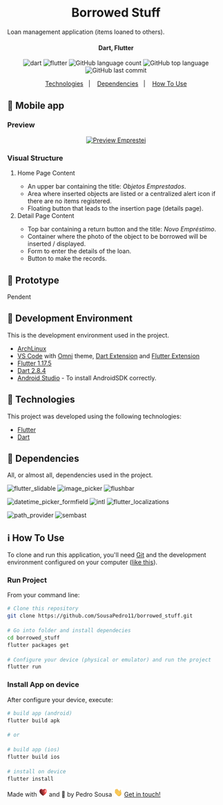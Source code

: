 <h1 align="center">
    Borrowed Stuff
</h1>

Loan management application (items loaned to others).

<h4 align="center">
    Dart, Flutter
</h4>

<p align="center">
    <img alt="dart" src="https://img.shields.io/badge/dart-2.8.4-red" />
    <img alt="flutter" src="https://img.shields.io/badge/flutter-1.17.5-brightgreen" />
    <img alt="GitHub language count"
        src="https://img.shields.io/github/languages/count/sousapedro11/borrowed_stuff" />
    <img alt="GitHub top language" src="https://img.shields.io/github/languages/top/sousapedro11/borrowed_stuff" />
    <!-- <a target="_blank" href="https://wakatime.com/@saousapedro11/projects/wemoihugzf?start=2020-06-01&end=2020-06-07">
    </a> -->
    <img alt="GitHub last commit" src="https://img.shields.io/github/last-commit/sousapedro11/borrowed_stuff" />
</p>

<p align="center">
    <a href="#rocket-technologies">Technologies</a>&nbsp;&nbsp;&nbsp;|&nbsp;&nbsp;&nbsp;
    <a href="#bookmark_tabs-dependencies">Dependencies</a>&nbsp;&nbsp;&nbsp;|&nbsp;&nbsp;&nbsp;
    <a href="#information_source-how-to-use">How To Use</a>
</p>

## :iphone: Mobile app

### Preview

<p align="center">
    <a href="https://www.youtube.com/watch?v=6me0-K_5b2I">
      <img alt="Preview Emprestei" src="https://img.youtube.com/vi/6me0-K_5b2I/hqdefault.jpg">
    </a>
</p>

### Visual Structure

<ol>
    <li>Home Page Content</li>
    <ul>
        <li>
            An upper bar containing the title: <em>Objetos Emprestados</em>.
        </li>
        <li>
            Area where inserted objects are listed or a centralized alert icon if there are no items registered.
        </li>
        <li>
            Floating button that leads to the insertion page (details page).
        </li>
    </ul>
    <li>Detail Page Content</li>
    <ul>
        <li>
            Top bar containing a return button and the title: <em>Novo Empréstimo</em>.
        </li>
        <li>
            Container where the photo of the object to be borrowed will be inserted / displayed.
        </li>
        <li>
            Form to enter the details of the loan.
        </li>
        <li>
            Button to make the records.
        </li>
    </ul>
</ol>

## :trident: Prototype

Pendent

## :wrench: Development Environment

This is the development environment used in the project.

- [ArchLinux](https://www.archlinux.org/)
- [VS Code][vc] with [Omni][omni] theme, [Dart Extension][dart_plugin] and [Flutter Extension][flutter_plugin]
- [Flutter 1.17.5][flutter]
- [Dart 2.8.4][dart]
- [Android Studio][studio] - To install AndroidSDK correctly.

## :rocket: Technologies

This project was developed using the
following technologies:

- [Flutter][flutter_documentation]
- [Dart][dart_documentation]

## :bookmark_tabs: Dependencies

All, or almost all, dependencies used in the project.

![flutter_slidable](https://img.shields.io/badge/flutter_slidable-0.5.5-red)
![image_picker](https://img.shields.io/badge/image_picker-0.6.7+4-red)
![flushbar](https://img.shields.io/badge/flushbar-1.10.4-red)

<!-- Data e internacionalizacao -->

![datetime_picker_formfield](https://img.shields.io/badge/datetime_picker_formfield-1.0.0-red)
![intl](https://img.shields.io/badge/intl-0.16.1-red)
![flutter_localizations](https://img.shields.io/badge/flutter_localizations-0.0.0-red)

<!-- Banco de dados (producao) -->

![path_provider](https://img.shields.io/badge/path_provider-1.6.11-red)
![sembast](https://img.shields.io/badge/sembast-2.4.7+4-red)

## :information_source: How To Use

To clone and run this application, you'll need [Git](https://git-scm.com) and the development environment configured on your computer ([like this](https://flutter.dev/docs/get-started/install)).

### Run Project

From your command line:

```bash
# Clone this repository
git clone https://github.com/SousaPedro11/borrowed_stuff.git

# Go into folder and install dependecies
cd borrowed_stuff
flutter packages get

# Configure your device (physical or emulator) and run the project
flutter run
```

### Install App on device

After configure your device, execute:

```bash
# build app (android)
flutter build apk

# or

# build app (ios)
flutter build ios

# install on device
flutter install
```

Made with <img style="margin: 0 auto"
    src="https://github.com/SousaPedro11/sousapedro11/blob/master/images/heart.gif" height="20"> and :runner: by
Pedro Sousa <img style="margin: 0 auto" src="https://github.com/SousaPedro11/sousapedro11/blob/master/images/Hi.gif"
    height="20"> <a href="https://www.linkedin.com/in/pedro-paulo-lisboa-de-sousa-29143b15b/" target="_blank">Get in
touch!</a>

[flutter]: https://flutter.dev/
[flutter_documentation]: https://flutter.dev/docs
[dart]: https://dart.dev/
[dart_documentation]: https://dart.dev/guides
[omni]: https://marketplace.visualstudio.com/items?itemName=rocketseat.theme-omni
[vc]: https://code.visualstudio.com/
[studio]: https://developer.android.com/studio
[flutter_plugin]: https://marketplace.visualstudio.com/items?itemName=Dart-Code.flutter
[dart_plugin]: https://marketplace.visualstudio.com/items?itemName=Dart-Code.dart-code

<!-- [![img](https://img.youtube.com/vi/6me0-K_5b2I/hqdefault.jpg)](borrowed_stuff) -->
<!-- [borrowed_stuff]: https://www.youtube.com/watch?v=6me0-K_5b2I -->
